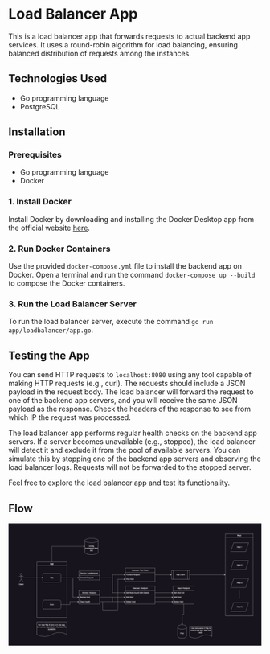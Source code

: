 # Load Balancer App

This is a load balancer app that forwards requests to actual backend app services. It uses a round-robin algorithm for load balancing, ensuring balanced distribution of requests among the instances.

## Technologies Used
- Go programming language
- PostgreSQL

## Installation
### Prerequisites
- Go programming language
- Docker

### 1. Install Docker
Install Docker by downloading and installing the Docker Desktop app from the official website [here](https://www.docker.com/products/docker-desktop/).

### 2. Run Docker Containers
Use the provided `docker-compose.yml` file to install the backend app on Docker. Open a terminal and run the command `docker-compose up --build` to compose the Docker containers.

### 3. Run the Load Balancer Server
To run the load balancer server, execute the command `go run app/loadbalancer/app.go`.

## Testing the App
You can send HTTP requests to `localhost:8080` using any tool capable of making HTTP requests (e.g., curl). The requests should include a JSON payload in the request body. The load balancer will forward the request to one of the backend app servers, and you will receive the same JSON payload as the response. Check the headers of the response to see from which IP the request was processed.

The load balancer app performs regular health checks on the backend app servers. If a server becomes unavailable (e.g., stopped), the load balancer will detect it and exclude it from the pool of available servers. You can simulate this by stopping one of the backend app servers and observing the load balancer logs. Requests will not be forwarded to the stopped server.

Feel free to explore the load balancer app and test its functionality.

## Flow
![Load Balancer Flow](loadbalancer.drawio.png)
